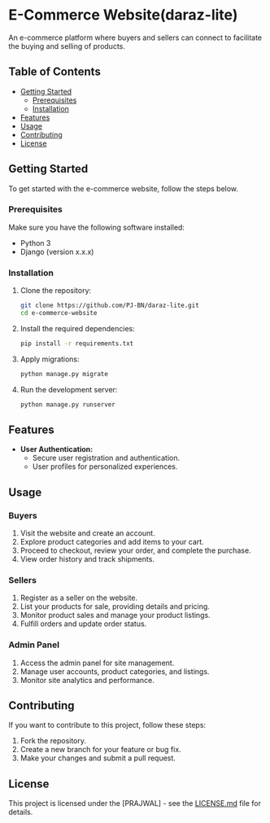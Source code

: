 # E-Commerce Website(daraz-lite)

An e-commerce platform where buyers and sellers can connect to facilitate the buying and selling of products.

## Table of Contents

- [Getting Started](#getting-started)
  - [Prerequisites](#prerequisites)
  - [Installation](#installation)
- [Features](#features)
- [Usage](#usage)
- [Contributing](#contributing)
- [License](#license)

## Getting Started

To get started with the e-commerce website, follow the steps below.

### Prerequisites

Make sure you have the following software installed:

- Python 3
- Django (version x.x.x)

### Installation

1. Clone the repository:

   ```bash
   git clone https://github.com/PJ-BN/daraz-lite.git
   cd e-commerce-website
   ```
2. Install the required dependencies:
   
   ```bash
   pip install -r requirements.txt

   ```
3. Apply migrations:
 
   ```bash
   python manage.py migrate

   ```
4. Run the development server:
   ```bash
   python manage.py runserver

   ```


## Features 

- **User Authentication:**
  - Secure user registration and authentication.
  - User profiles for personalized experiences.

## Usage

### Buyers

1. Visit the website and create an account.
2. Explore product categories and add items to your cart.
3. Proceed to checkout, review your order, and complete the purchase.
4. View order history and track shipments.

### Sellers

1. Register as a seller on the website.
2. List your products for sale, providing details and pricing.
3. Monitor product sales and manage your product listings.
4. Fulfill orders and update order status.

### Admin Panel

1. Access the admin panel for site management.
2. Manage user accounts, product categories, and listings.
3. Monitor site analytics and performance.

## Contributing

If you want to contribute to this project, follow these steps:

1. Fork the repository.
2. Create a new branch for your feature or bug fix.
3. Make your changes and submit a pull request.

## License

This project is licensed under the [PRAJWAL] - see the [LICENSE.md](LICENSE.md) file for details.
